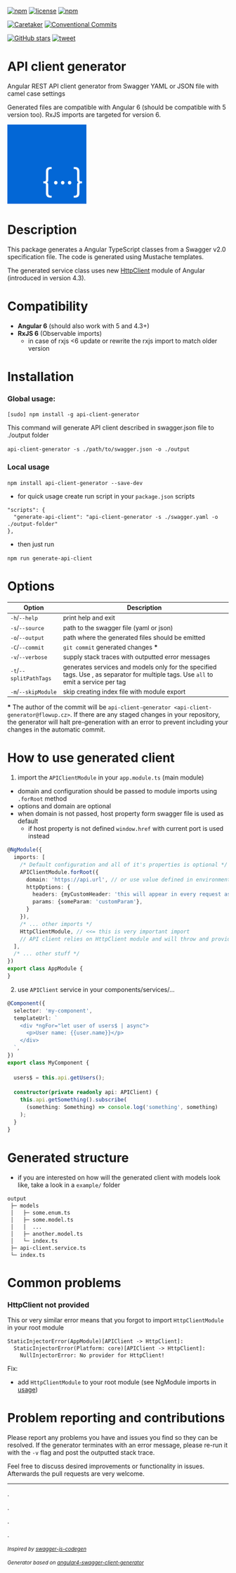 [![npm](https://img.shields.io/npm/v/api-client-generator.svg)](https://www.npmjs.com/package/api-client-generator)
[![license](https://user-images.githubusercontent.com/7274335/42030802-46abac1e-7ad4-11e8-971e-e8b549a922d0.png)](https://www.npmjs.com/package/api-client-generator)
[![npm](https://img.shields.io/npm/dm/api-client-generator.svg)](https://www.npmjs.com/package/api-client-generator)

[![Caretaker](https://user-images.githubusercontent.com/7274335/42030799-466edd34-7ad4-11e8-9a47-37f12ac8d153.png)](https://github.com/vmasek)
[![Conventional Commits](https://user-images.githubusercontent.com/7274335/42030800-4690ea1e-7ad4-11e8-9e37-6fe8b2cb3801.png)](https://conventionalcommits.org)

[![GitHub stars](https://img.shields.io/github/stars/flowup/api-client-generator.svg?style=social&label=Star)](https://github.com/flowup/api-client-generator)
[![tweet](https://user-images.githubusercontent.com/7274335/42030803-46cd231c-7ad4-11e8-992c-2a5b933383c9.png)](https://twitter.com/intent/tweet?text=Tool%20that%20lets%20you%20generate%20API%20client%20from%20a%20swagger%20file&hashtags=angular,swagger,api,angular5&url=https://github.com/flowup/api-client-generator)


# API client generator
Angular REST API client generator from Swagger YAML or JSON file with camel case settings

Generated files are compatible with Angular 6 (should be compatible with 5 version too). RxJS imports are targeted for version 6.

![Logo](https://raw.githubusercontent.com/flowup/api-client-generator/master/api-client-generator-logo.png)

# Description
This package generates a Angular TypeScript classes from a Swagger v2.0 specification file. The code is generated using Mustache templates.

The generated service class uses new [HttpClient](https://angular.io/guide/http) module of Angular (introduced in version 4.3).

# Compatibility

- **Angular 6** (should also work with 5 and 4.3+)
- **RxJS 6** (Observable imports)
  - in case of rxjs <6 update or rewrite the rxjs import to match older version

# Installation

### Global usage:

`[sudo] npm install -g api-client-generator`

This command will generate API client described in swagger.json file to ./output folder

`api-client-generator -s ./path/to/swagger.json -o ./output`

### Local usage

`npm install api-client-generator --save-dev`

- for quick usage create run script in your `package.json` scripts
```
"scripts": {
  "generate-api-client": "api-client-generator -s ./swagger.yaml -o ./output-folder"
},
```
- then just run

`npm run generate-api-client`

# Options

| Option                 | Description                                                                                                                          |
| ---------------------- | ------------------------------------------------------------------------------------------------------------------------------------ |
| `-h`/`--help`          | print help and exit                                                                                                                  |
| `-s`/`--source`        | path to the swagger file (yaml or json)                                                                                              |
| `-o`/`--output`        | path where the generated files should be emitted                                                                                     |
| `-C`/`--commit`        | `git commit` generated changes **\***                                                                                                |
| `-v`/`--verbose`       | supply stack traces with outputted error messages                                                                                    |
| `-t`/`--splitPathTags` | generates services and models only for the specified tags. Use , as separator for multiple tags. Use `all` to emit a service per tag |
| `-m`/`--skipModule`    | skip creating index file with module export                                                                                          |

**\*** The author of the commit will be `api-client-generator <api-client-generator@flowup.cz>`. 
If there are any staged changes in your repository, the generator will halt pre-generation with an error to prevent including your changes in the automatic commit.

# How to use generated client

1. import the `APIClientModule` in your `app.module.ts` (main module)
- domain and configuration should be passed to module imports using `.forRoot` method
- options and domain are optional
- when domain is not passed, host property form swagger file is used as default
  - if host property is not defined `window.href` with current port is used instead

```typescript
@NgModule({
  imports: [
    /* Default configuration and all of it's properties is optional */
    APIClientModule.forRoot({
      domain: 'https://api.url', // or use value defined in environment `environment.apiUrl`
      httpOptions: {
        headers: {myCustomHeader: 'this will appear in every request as one of the headers'},
        params: {someParam: 'customParam'},
      }
    }),
    /* ... other imports */
    HttpClientModule, // <<= this is very important import
    // API client relies on HttpClient module and will throw and provider error if not there
  ],
  /* ... other stuff */
})
export class AppModule {
}
```

2. use `APIClient` service in your components/services/...

```typescript
@Component({
  selector: 'my-component',
  templateUrl: `
    <div *ngFor="let user of users$ | async">
      <p>User name: {{user.name}}</p>
    </div>
  `,
})
export class MyComponent {
  
  users$ = this.api.getUsers();

  constructor(private readonly api: APIClient) {
    this.api.getSomething().subscribe(
      (something: Something) => console.log('something', something)
    );
  }
}
```

# Generated structure

- if you are interested on how will the generated client with models look like, take a look in a `example/` folder

```
output
 ├─ models
 │   ├─ some.enum.ts
 │   ├─ some.model.ts
 │   │  ...
 │   ├─ another.model.ts
 │   └─ index.ts
 ├─ api-client.service.ts
 └─ index.ts
```

# Common problems

### HttpClient not provided

This or very similar error means that you forgot to import `HttpClientModule` in your root module
```
StaticInjectorError(AppModule)[APIClient -> HttpClient]: 
  StaticInjectorError(Platform: core)[APIClient -> HttpClient]: 
    NullInjectorError: No provider for HttpClient!
```

Fix:
 - add `HttpClientModule` to your root module (see NgModule imports in [usage](https://github.com/flowup/api-client-generator#how-to-use-generated-client))

# Problem reporting and contributions

Please report any problems you have and issues you find so they can be resolved.
If the generator terminates with an error message, please re-run it with the `-v` flag and post the outputted stack trace.

Feel free to discuss desired improvements or functionality in issues. Afterwards the pull requests are very welcome.

-------

.

.

.

.

<small>*Inspired by [swagger-js-codegen](https://github.com/wcandillon/swagger-js-codegen)*</small>

<small>*Generator based on [angular4-swagger-client-generator](https://github.com/lotjomik/angular4-swagger-client-generator)*</small>
